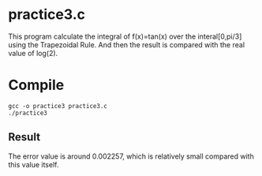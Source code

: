# practice3.c
This program calculate the integral of f(x)=tan(x) over the interal[0,pi/3] using the Trapezoidal Rule. And then the result is compared with the real value of log(2).
# Compile
```
gcc -o practice3 practice3.c
./practice3
```
## Result
The error value is around 0.002257, which is relatively small compared with this value itself.